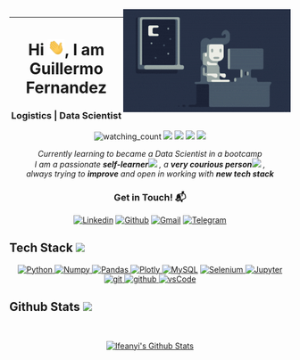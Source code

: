 <img alt="Night Coding" src="https://raw.githubusercontent.com/AVS1508/AVS1508/master/assets/Night-Coding.gif" align="right"/>
<hr>

<h1 align="center">Hi <img src="https://raw.githubusercontent.com/ABSphreak/ABSphreak/master/gifs/Hi.gif" width="30px">, I am Guillermo Fernandez </h1>

<h3 align="center">Logistics | Data Scientist </h3>

<p align="center">
  <img src="https://komarev.com/ghpvc/?username=fernandezguille&color=brightgreen" alt="watching_count" />
  <img src="https://img.shields.io/badge/Age-35-blue" />
  <img src="https://img.shields.io/badge/Focus-Data%20Engineering-brightgreen" />
  <img src="https://img.shields.io/badge/Lives-Argentina-success" />
  <img src="https://img.shields.io/badge/Languages-Spanish%20%26%20English-brightgreen" />
</p>

<p align="center">
  <em>
    Currently learning to became a Data Scientist in a bootcamp  <br>
    I am a passionate <b>self-learner</b><img src="https://github.com/TheDudeThatCode/TheDudeThatCode/blob/master/Assets/Designer.gif" width="36px">&nbsp, a <b>very courious person</b><img src="https://github.com/TheDudeThatCode/TheDudeThatCode/blob/master/Assets/Developer.gif" width="30px">&nbsp;, <br>
    always trying to <b>improve</b> and open in working with <b>new tech stack</b>
  </em>
</p>


<h3 align="center">Get in Touch! 📬</h3>

<p align="center">
  <a href="https://linkedin.com/in/fernandezguille"><img alt="Linkedin" title="Coming soon..." src="https://img.shields.io/badge/LinkedIn-0077B5?style=for-the-badge&logo=linkedin&logoColor=white"></a>
  <a href="https://github.com/Fernandezguille"><img alt="Github" title="Guillermo Fernandez Github" src="https://img.shields.io/badge/GitHub-100000?style=for-the-badge&logo=github&logoColor=white"></a>
  <a href="mailto:fernandez.caruso.g@gmail.com"><img alt="Gmail" title="Guillermo Fernandez Gmail" src="https://img.shields.io/badge/Gmail-D14836?style=for-the-badge&logo=gmail&logoColor=white"></a>
  <a href="https://t.me/guilleyeuge"><img alt="Telegram" title="Guillermo Fernandez Telegram" src="https://img.shields.io/badge/Telegram-2CA5E0?style=for-the-badge&logo=telegram&logoColor=white"></a> 
</p>

## Tech Stack <img src = "https://media2.giphy.com/media/QssGEmpkyEOhBCb7e1/giphy.gif?cid=ecf05e47a0n3gi1bfqntqmob8g9aid1oyj2wr3ds3mg700bl&rid=giphy.gif" width = 32px> 

<p align="center">
  <a href="https://www.python.org" target="_blank">
    <img alt="Python" src="https://img.shields.io/badge/Python-3776AB?style=for-the-badge&logo=python&logoColor=white">
  </a>
   <a href="https://numpy.org/" target="_blank">
    <img alt="Numpy" src="https://img.shields.io/badge/Numpy-777BB4?style=for-the-badge&logo=numpy&logoColor=white">
  </a>
   <a href="https://pandas.pydata.org/" target="_blank">
    <img alt="Pandas" src="https://img.shields.io/badge/Pandas-2C2D72?style=for-the-badge&logo=pandas&logoColor=white">
  </a>
   <a href="https://plotly.com/" target="_blank">
    <img alt="Plotly" src="https://img.shields.io/badge/Plotly-239120?style=for-the-badge&logo=plotly&logoColor=white">
  </a>
   <a href="https://www.mysql.com/"><img alt="MySQL" src="https://img.shields.io/badge/Microsoft%20SQL%20Server-CC2927?style=for-the-badge&logo=microsoft%20sql%20server&logoColor=white"></a>
   <a href="https://www.selenium.dev/" target="_blank">
    <img alt="Selenium" src="https://img.shields.io/badge/Selenium-43B02A?style=for-the-badge&logo=Selenium&logoColor=white">
  </a>
   <a href="https://jupyter.org/" target="_blank">
    <img alt="Jupyter" src="https://img.shields.io/badge/Jupyter-F37626.svg?&style=for-the-badge&logo=Jupyter&logoColor=white">
  </a>
  <a href="https://git-scm.com/" target="_blank">
    <img src="https://img.shields.io/badge/git-F05032.svg?style=for-the-badge&logo=git&logoColor=white"
      alt="git"/>
  </a>
  <a href="https://github.com/fernandezguille" target="_blank">
    <img src="https://img.shields.io/badge/github-181717.svg?style=for-the-badge&logo=github&logoColor=white" alt="github" />
  </a>
  <a href="https://code.visualstudio.com/" target="_blank">
    <img src="https://img.shields.io/badge/vscode-007ACC.svg?style=for-the-badge&logo=visualstudiocode&logoColor=white" alt="vsCode"/> 
  </a>
</p>

## Github Stats <img src = "https://i.pinimg.com/originals/65/c4/f4/65c4f452571be1261e9c623f7da488ac.gif" width = 35px>
  <br/>
  <p align="center">
    <a href="https://github.com/fernandezguille/github-readme-stats"><img alt="Ifeanyi's Github Stats" src="https://github-readme-stats.vercel.app/api?username=fernandezguille&show_icons=true&count_private=true&theme=tokyonight" height="192px"/></a>
<br/>  </p>
